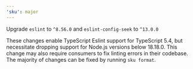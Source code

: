 ```yaml
---
'sku': major
---
```


Upgrade `eslint` to `^8.56.0` and `eslint-config-seek` to `^13.0.0`

These changes enable TypeScript Eslint support for TypeScript 5.4, but necessitate dropping support for Node.js versions below 18.18.0. This change may also require consumers to fix linting errors in their codebase. The majority of changes can be fixed by running `sku format`.
